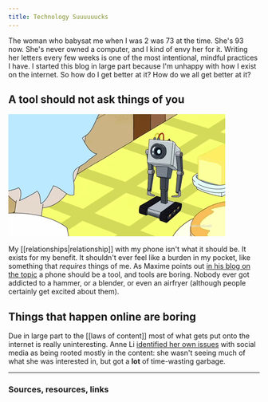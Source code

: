 ```yaml
---
title: Technology Suuuuuucks
---
```


The woman who babysat me when I was 2 was 73 at the time. She's 93 now. She's never owned a computer, and I kind of envy her for it. Writing her letters every few weeks is one of the most intentional, mindful practices I have. I started this blog in large part because I'm unhappy with how I exist on the internet. So how do I get better at it? How do we all get better at it?

## A tool should not ask things of you

<img src="../assets/tool.gif">

My [[relationships|relationship]] with my phone isn't what it should be. It exists for my benefit. It shouldn't ever feel like a burden in my pocket, like something that *requires* things of me. As Maxime points out [in his blog on the topic](https://maximevaillancourt.com/blog/turning-my-smartphone-into-a-boring-tool) a phone should be a tool, and tools are boring. Nobody ever got addicted to a hammer, or a blender, or even an airfryer (although people certainly get excited about them).

## Things that happen online are boring

Due in large part to the [[laws of content]] most of what gets put onto the internet is really uninteresting. Anne Li [identified her own issues](https://anli.io/portfolio/escaping-web) with social media as being rooted mostly in the content: she wasn't seeing much of what she was interested in, but got a **lot** of time-wasting garbage.

---
### Sources, resources, links

